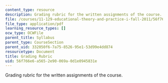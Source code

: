 ```yaml
---
content_type: resource
description: Grading rubric for the written assignments of the course.
file: /courses/11-129-educational-theory-and-practice-i-fall-2011/56f766e6a5652e90069a0d1e0945831e_MIT11_129F11_gradingRubic.pdf
file_type: application/pdf
learning_resource_types: []
ocw_type: OCWFile
parent_title: Syllabus
parent_type: CourseSection
parent_uid: 332050f6-7a75-8526-95e1-53d99e4dd874
resourcetype: Document
title: Grading Rubric
uid: 56f766e6-a565-2e90-069a-0d1e0945831e
---
```

Grading rubric for the written assignments of the course.


